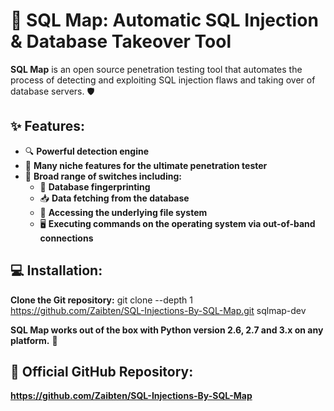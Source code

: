 # 📘 **SQL Map: Automatic SQL Injection & Database Takeover Tool**

**SQL Map** is an open source penetration testing tool that automates the process of detecting and exploiting SQL injection flaws and taking over of database servers. 🛡️

## ✨ **Features:**
- 🔍 **Powerful detection engine**
- 🧠 **Many niche features for the ultimate penetration tester**
- 🧰 **Broad range of switches including:**
  - 🧬 **Database fingerprinting**
  - 📥 **Data fetching from the database**
  - 📂 **Accessing the underlying file system**
  - 🖥️ **Executing commands on the operating system via out-of-band connections**

## 💻 **Installation:**
**Clone the Git repository:**
git clone --depth 1 https://github.com/Zaibten/SQL-Injections-By-SQL-Map.git sqlmap-dev

**SQL Map works out of the box with Python version 2.6, 2.7 and 3.x on any platform.** 🐍

## 🔗 **Official GitHub Repository:**
**https://github.com/Zaibten/SQL-Injections-By-SQL-Map**
